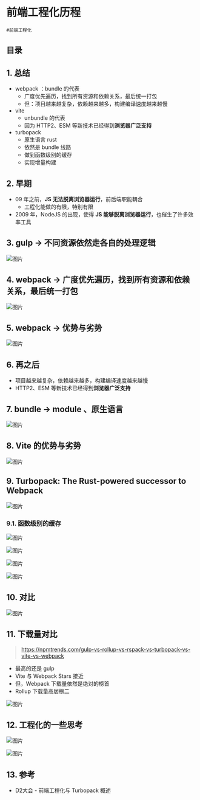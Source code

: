 
# 前端工程化历程

`#前端工程化` 


## 目录
<!-- toc -->
 ## 1. 总结 

- webpack ：bundle 的代表
	- 广度优先遍历，找到所有资源和依赖关系，最后统一打包
	- 但：项目越来越复杂，依赖越来越多，构建编译速度越来越慢 
- vite 
	- unbundle 的代表
	- 因为 HTTP2、ESM 等新技术已经得到**浏览器广泛支持**
- turbopack 
	- 原生语言 rust
	- 依然是 bundle 线路
	- 做到函数级别的缓存
	- 实现增量构建

## 2. 早期

- 09 年之前，**JS 无法脱离浏览器运行**，前后端职能耦合
	- 工程化能做的有限，特别有限
- 2009 年，NodeJS 的出现，使得 **JS 能够脱离浏览器运行**，也催生了许多效率工具

## 3. gulp → 不同资源依然走各自的处理逻辑

![图片](https://832-1310531898.cos.ap-beijing.myqcloud.com/999.%20Obsidian@832/files/20241211.png)

## 4. webpack → 广度优先遍历，找到所有资源和依赖关系，最后统一打包

![图片](https://832-1310531898.cos.ap-beijing.myqcloud.com/999.%20Obsidian@832/files/20241211-1.png)

## 5. webpack → 优势与劣势

![图片](https://832-1310531898.cos.ap-beijing.myqcloud.com/999.%20Obsidian@832/files/20241211-2.png)

## 6. 再之后 

- 项目越来越复杂，依赖越来越多，构建编译速度越来越慢 
- HTTP2、ESM 等新技术已经得到**浏览器广泛支持**

## 7. bundle → module 、原生语言

![图片](https://832-1310531898.cos.ap-beijing.myqcloud.com/999.%20Obsidian@832/files/20241211-3.png)

## 8. Vite 的优势与劣势

![图片](https://832-1310531898.cos.ap-beijing.myqcloud.com/999.%20Obsidian@832/files/20241211-4.png)

## 9. Turbopack: The Rust-powered successor to Webpack

![图片](https://832-1310531898.cos.ap-beijing.myqcloud.com/999.%20Obsidian@832/files/20241211-5.png)

### 9.1. 函数级别的缓存

![图片](https://832-1310531898.cos.ap-beijing.myqcloud.com/999.%20Obsidian@832/files/20241211-7.png)

![图片](https://832-1310531898.cos.ap-beijing.myqcloud.com/999.%20Obsidian@832/files/20241211-8.png)

![图片](https://832-1310531898.cos.ap-beijing.myqcloud.com/999.%20Obsidian@832/files/20241211-9.png)


![图片](https://832-1310531898.cos.ap-beijing.myqcloud.com/999.%20Obsidian@832/files/20241211-10.png)

## 10. 对比

![图片](https://832-1310531898.cos.ap-beijing.myqcloud.com/999.%20Obsidian@832/files/20241211-6.png)

## 11. 下载量对比

> https://npmtrends.com/gulp-vs-rollup-vs-rspack-vs-turbopack-vs-vite-vs-webpack

- 最高的还是 gulp 
- Vite 与 Webpack Stars 接近
- 但，Webpack 下载量依然是绝对的榜首
- Rollup 下载量高居榜二

![图片](https://832-1310531898.cos.ap-beijing.myqcloud.com/999.%20Obsidian@832/files/20241211-11.png)

## 12. 工程化的一些思考

![图片](https://832-1310531898.cos.ap-beijing.myqcloud.com/999.%20Obsidian@832/files/20241211-12.png)


![图片](https://832-1310531898.cos.ap-beijing.myqcloud.com/999.%20Obsidian@832/files/20241211-13.png)

## 13. 参考

- D2大会 - 前端工程化与 Turbopack 概述